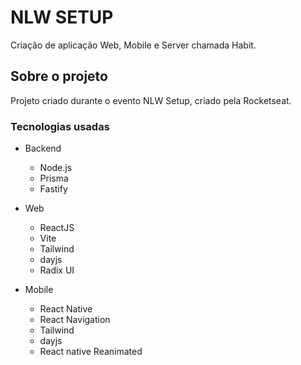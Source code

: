 # NLW SETUP

Criação de aplicação Web, Mobile e Server chamada Habit.

## Sobre o projeto

Projeto criado durante o evento NLW Setup, criado pela Rocketseat. 

### Tecnologias usadas

- Backend
  - Node.js
  - Prisma
  - Fastify

- Web
  - ReactJS
  - Vite
  - Tailwind
  - dayjs
  - Radix UI

- Mobile
  - React Native
  - React Navigation
  - Tailwind
  - dayjs
  - React native Reanimated
